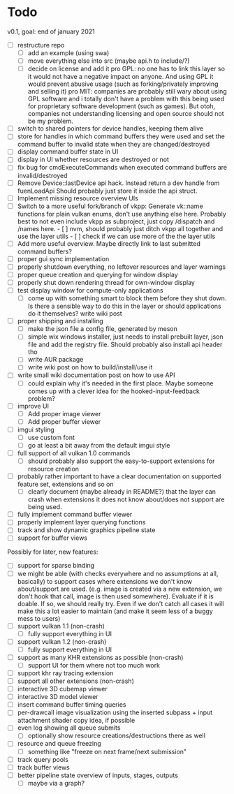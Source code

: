 # Todo

v0.1, goal: end of january 2021

- [ ] restructure repo
	- [ ] add an example (using swa)
	- [ ] move everything else into src (maybe api.h to include/?)
	- [ ] decide on license and add it
	      pro GPL: no one has to link this layer so it would not have a negative
		    impact on anyone. And using GPL it would prevent abusive usage (such as 
			forking/privately improving and selling it)
		  pro MIT: companies are probably still wary about using GPL software
		    and i totally don't have a problem with this being used for
			proprietary software development (such as games). 
			But otoh, companies not understanding licensing and open source 
			should not be my problem.
- [ ] switch to shared pointers for device handles, keeping them alive
- [ ] store for handles in which command buffers they were used and set the
      command buffer to invalid state when they are changed/destroyed
- [ ] display command buffer state in UI
- [ ] display in UI whether resources are destroyed or not
- [ ] fix bug for cmdExecuteCommands when executed command buffers are invalid/destroyed
- [ ] Remove Device::lastDevice api hack. Instead return a dev handle from fuenLoadApi
      Should probably just store it inside the api struct.
- [ ] Implement missing resource overview UIs
- [ ] Switch to a more useful fork/branch of vkpp: Generate vk::name
      functions for plain vulkan enums, don't use anything else here.
	  Probably best to not even include vkpp as subproject, just copy
	  /dispatch and /names here.
	  	- [ ] nvm, should probably just ditch vkpp all together and use the layer utils
		- [ ] check if we can use more of the the layer utils
- [ ] Add more useful overview. Maybe directly link to last submitted command
      buffers?
- [ ] proper gui sync implementation
- [ ] properly shutdown everything, no leftover resources and layer warnings
- [ ] proper queue creation and querying for window display
- [ ] properly shut down rendering thread for own-window display
- [ ] test display window for compute-only applications
	- [ ] come up with something smart to block them before they shut down. 
	      Is there a sensible way to do this in the layer or should applications
		  do it themselves? write wiki post
- [ ] proper shipping and installing
	- [ ] make the json file a config file, generated by meson
	- [ ] simple wix windows installer, just needs to install prebuilt layer,
	  	   json file and add the registry file. Should probably also install
	       api header tho
	- [ ] write AUR package
	- [ ] write wiki post on how to build/install/use it
- [ ] write small wiki documentation post on how to use API
	- [ ] could explain why it's needed in the first place. Maybe someone
	      comes up with a clever idea for the hooked-input-feedback problem?
- [ ] improve UI
	- [ ] Add proper image viewer
	- [ ] Add proper buffer viewer
- [ ] imgui styling
	- [ ] use custom font
	- [ ] go at least a bit away from the default imgui style
- [ ] full support of all vulkan 1.0 commands
	- [ ] should probably also support the easy-to-support extensions
	      for resource creation
- [ ] probably rather important to have a clear documentation on supported
      feature set, extensions and so on
	- [ ] clearly document (maybe already in README?) that the layer
	      can crash when extensions it does not know about/does not support
		  are being used.
- [ ] fully implement command buffer viewer
- [ ] properly implement layer querying functions
- [ ] track and show dynamic graphics pipeline state
- [ ] support for buffer views

Possibly for later, new features:
- [ ] support for sparse binding
- [ ] we might be able (with checks everywhere and no assumptions at all, basically)
      to support cases where extensions we don't know about/support are used.
	  (e.g. image is created via a new extension, we don't hook that call,
	  image is then used somewhere). Evaluate if it is doable. If so, we should
	  really try. Even if we don't catch all cases it will make this a lot
	  easier to maintain (and make it seem less of a buggy mess to users)
- [ ] support vulkan 1.1 (non-crash)
	- [ ] fully support everything in UI
- [ ] support vulkan 1.2 (non-crash)
	- [ ] fully support everything in UI
- [ ] support as many KHR extensions as possible (non-crash)
	- [ ] support UI for them where not too much work
- [ ] support khr ray tracing extension
- [ ] support all other extensions (non-crash)
- [ ] interactive 3D cubemap viewer
- [ ] interactive 3D model viewer
- [ ] insert command buffer timing queries
- [ ] per-drawcall image visualization using the inserted subpass + 
      input attachment shader copy idea, if possible
- [ ] even log showing all queue submits
	- [ ] optionally show resource creations/destructions there as well
- [ ] resource and queue freezing
	- [ ] something like "freeze on next frame/next submission"
- [ ] track query pools
- [ ] track buffer views
- [ ] better pipeline state overview of inputs, stages, outputs
	- [ ] maybe via a graph?
